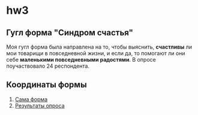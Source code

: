 # hw3

## Гугл форма "Синдром счастья"

Моя гугл форма была направлена на то, чтобы выяснить, **счастливы** ли мои товарищи в повседневной жизни, и если да, то помогают ли они себе **маленькими повседневными радостями**. В опросе поучаствовало 24 респондента.

## Координаты формы

1. [Сама форма](https://docs.google.com/forms/d/1IIkoKKhN_2hxfLZge5cBztrCdBxqWH2dq72aOkk9kZw/edit)
2. [Результаты опроса](https://docs.google.com/spreadsheets/d/14955-aKG-JI62Sc2e0DFIrdNNTc5kDYfTxTEtsWWVGE/edit#gid=1420577110)
